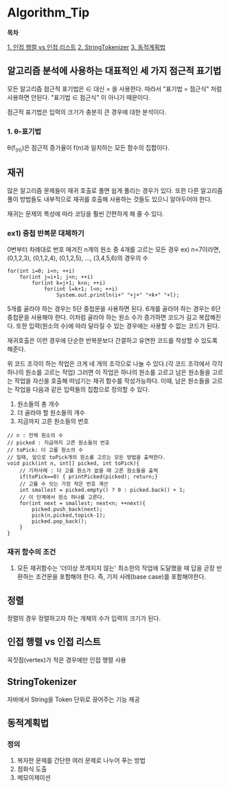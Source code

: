 # Algorithm_Tip

**목차**  

[1. 인접 행렬 vs 인접 리스트](#인접-행렬-vs-인접-리스트)
[2. StringTokenizer](#stringtokenizer)
[3. 동적계획법](#동적계획법)

## **알고리즘 분석에 사용하는 대표적인 세 가지 점근적 표기법**

모든 알고리즘 점근적 표기법은 &isin; 대신 = 을 사용한다. 따라서 "표기법 = 점근식" 처럼 사용하면 안된다. "표기법 &isin; 점근식" 이 아니기 때문이다.

점근적 표기법은 입력의 크기가 충분히 큰 경우에 대한 분석이다.

### 1. &theta;-표기법
&theta;(f<sub>(n)</sub>)은 점근적 증가율이 f(n)과 일치하는 모든 함수의 집합이다.

## **재귀**

많은 알고리즘 문제들이 재귀 호출로 풀면 쉽게 풀리는 경우가 있다. 또한 다른 알고리즘 풀이 방법들도 내부적으로 재귀를 호출해 사용하는 것들도 있으니 알아두어야 한다.

재귀는 문제의 특성에 따라 코딩을 훨씬 간편하게 해 줄 수 있다.

### ex1) 중첩 반복문 대체하기

0번부터 차례대로 번호 매겨진 n개의 원소 중 4개를 고르는 모든 경우
ex) n=7이라면, (0,1,2,3), (0,1,2,4), (0,1,2,5), ..., (3,4,5,6)의 경우의 수

```
for(int i=0; i<n; ++i)
    for(int j=i+1; j<n; ++i)
        for(int k=j+1; k<n; ++i)
            for(int l=k+1; l<n; ++i)
                System.out.println(i+" "+j+" "+k+" "+l);
```

5개를 골라야 하는 경우는 5단 중첩문을 사용하면 된다.
6개를 골라야 하는 경우는 6단 중첩문을 사용해야 한다.
이처럼 골라야 하는 원소 수가 증가하면 코드가 길고 복잡해진다. 또한 입력(원소의 수)에 따라 달라질 수 있는 경우에는 사용할 수 없는 코드가 된다.

재귀호출은 이런 경우에 단순한 반복문보다 간결하고 유연한 코드를 작성할 수 있도록 해준다.

위 코드 조각이 하는 작업은 크게 네 개의 조각으로 나눌 수 있다.(각 코드 조각에서 각각 하나의 원소를 고르는 작업) 그러면 이 작업은 하나의 원소를 고르고 남은 원소들을 고르는 작업을 자신을 호출해 떠넘기는 재귀 함수를 작성가능하다. 이때, 남은 원소들을 고르는 작업을 다음과 같은 입력들의 집합으로 정의할 수 있다.

1. 원소들의 총 개수
2. 더 골라야 할 원소들의 개수
3. 지금까지 고른 원소들의 번호

```
// n : 전체 원소의 수
// picked : 지금까지 고른 원소들의 번호
// toPick: 더 고를 원소의 수
// 일때, 앞으로 toPick개의 원소를 고르는 모든 방법을 출력한다.
void pick(int n, int[] picked, int toPick){
    // 기저사례 : 더 고를 원소가 없을 때 고른 원소들을 출력
    if(toPick==0) { printPicked(picked); return;}
    // 고를 수 잇는 가장 작은 번호 계산
    int smallest = picked.empty() ? 0 : picked.back() + 1;
    // 이 단계에서 원소 하나를 고른다.
    for(int next = smallest; next<n; ++next){
        picked.push_back(next);
        pick(n,picked,topick-1);
        picked.pop_back();
    }
}
```

### **재귀 함수의 조건**

1. 모든 재귀함수는 '더이상 쪼개지지 않는' 최소한의 작업에 도달했을 때 답을 곧장 반환하는 조건문을 포함해야 한다. 즉, 기저 사례(base case)를 포함해야한다.


## **정렬**

정렬의 경우 정렬하고자 하는 개체의 수가 입력의 크기가 된다.

## **인접 행렬 vs 인접 리스트**

꼭짓점(vertex)가 적은 경우에만 인접 행렬 사용

## **StringTokenizer**

자바에서 String을 Token 단위로 끊어주는 기능 제공 

## **동적계획법**

### 정의

1. 복자한 문제를 간단한 여러 문제로 나누어 푸는 방법
2. 점화식 도출
3. 메모이제이션
